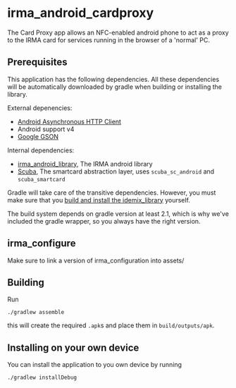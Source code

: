 # irma_android_cardproxy


The Card Proxy app allows an NFC-enabled android phone to act as a proxy to the IRMA card for services running in the browser of a 'normal' PC.

## Prerequisites

This application has the following dependencies.  All these dependencies will be automatically downloaded by gradle when building or installing the library.

External depenencies:

 * [Android Asynchronous HTTP Client](http://loopj.com/android-async-http/)
 * Android support v4
 * [Google GSON](https://code.google.com/p/google-gson/)

Internal dependencies:

 * [irma_android_library](https://github.com/credentials/irma_android_library/), The IRMA android library
 * [Scuba](https://github.com/credentials/scuba), The smartcard abstraction layer, uses `scuba_sc_android` and `scuba_smartcard`

Gradle will take care of the transitive dependencies. However, you must make sure that you [build and install the idemix_library](https://github.com/credentials/idemix_library/) yourself.

The build system depends on gradle version at least 2.1, which is why we've included the gradle wrapper, so you always have the right version.

## irma_configure

Make sure to link a version of irma_configuration into assets/

## Building

Run

    ./gradlew assemble

this will create the required `.apk`s and place them in `build/outputs/apk`.

## Installing on your own device

You can install the application to you own device by running

    ./gradlew installDebug
